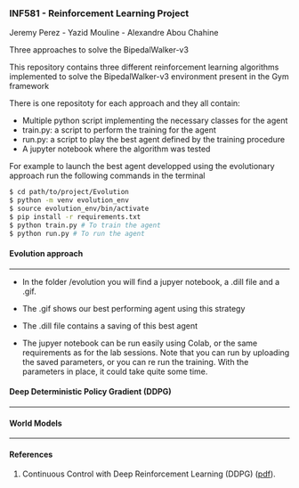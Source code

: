 ### INF581 - Reinforcement Learning Project

Jeremy Perez - Yazid Mouline  - Alexandre Abou Chahine  

Three approaches to solve the BipedalWalker-v3

This repository contains three different reinforcement learning algorithms implemented to  solve the BipedalWalker-v3 environment present in the Gym framework

There is one repositoty for each approach and they all contain:

- Multiple python script implementing the necessary classes for the agent
- train.py: a script to perform the training for the agent
- run.py: a script to play the best agent defined by the training procedure
- A jupyter notebook where the algorithm was tested 

For example to launch the best agent developped using the evolutionary approach run the following commands in the terminal 

```Bash
$ cd path/to/project/Evolution
$ python -m venv evolution_env
$ source evolution_env/bin/activate
$ pip install -r requirements.txt
$ python train.py # To train the agent
$ python run.py # To run the agent
```

#### Evolution approach

---

- In the folder /evolution you will find a jupyer notebook, a .dill file and a .gif.

- The .gif shows our best performing agent using this strategy
- The .dill file contains a saving of this best agent
- The jupyer notebook can be run easily using Colab, or the same requirements as for the lab sessions. Note that you can run by uploading the saved parameters, or you can re run the training. With the parameters in place, it could take quite some time.



#### Deep Deterministic Policy Gradient (DDPG)

---



#### World Models

---



#### References

1. Continuous Control with Deep Reinforcement Learning (DDPG) ([pdf](https://arxiv.org/pdf/1509.02971.pdf)).